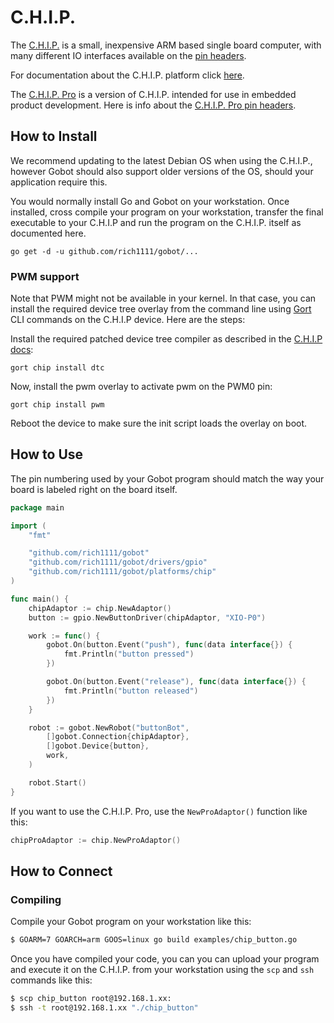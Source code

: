 # C.H.I.P.

The [C.H.I.P.](http://www.getchip.com/) is a small, inexpensive ARM based single board computer, with many different IO interfaces available on the [pin headers](http://docs.getchip.com/#pin-headers).

For documentation about the C.H.I.P. platform click [here](http://docs.getchip.com/).

The [C.H.I.P. Pro](https://getchip.com/pages/chippro) is a version of C.H.I.P. intended for use in embedded product development. Here is info about the [C.H.I.P. Pro pin headers](https://docs.getchip.com/chip_pro.html#pin-descriptions).


## How to Install

We recommend updating to the latest Debian OS when using the C.H.I.P., however Gobot should also support older versions of the OS, should your application require this.

You would normally install Go and Gobot on your workstation. Once installed, cross compile your program on your workstation, transfer the final executable to your C.H.I.P and run the program on the C.H.I.P. itself as documented here.

```
go get -d -u github.com/rich1111/gobot/...
```

### PWM support
Note that PWM might not be available in your kernel. In that case, you can install the required device tree overlay
from the command line using [Gort](https://github.com/rich1111/gort) CLI commands on the C.H.I.P device.
Here are the steps:

Install the required patched device tree compiler as described in the [C.H.I.P docs](https://docs.getchip.com/dip.html#make-a-dtbo-device-tree-overlay-blob):
```
gort chip install dtc
```

Now, install the pwm overlay to activate pwm on the PWM0 pin:
```
gort chip install pwm
```

Reboot the device to make sure the init script loads the overlay on boot.


## How to Use

The pin numbering used by your Gobot program should match the way your board is labeled right on the board itself.

```go
package main

import (
    "fmt"

    "github.com/rich1111/gobot"
    "github.com/rich1111/gobot/drivers/gpio"
    "github.com/rich1111/gobot/platforms/chip"
)

func main() {
    chipAdaptor := chip.NewAdaptor()
    button := gpio.NewButtonDriver(chipAdaptor, "XIO-P0")

    work := func() {
        gobot.On(button.Event("push"), func(data interface{}) {
            fmt.Println("button pressed")
        })

        gobot.On(button.Event("release"), func(data interface{}) {
            fmt.Println("button released")
        })
    }

    robot := gobot.NewRobot("buttonBot",
        []gobot.Connection{chipAdaptor},
        []gobot.Device{button},
        work,
    )

    robot.Start()
}
```

If you want to use the C.H.I.P. Pro, use the `NewProAdaptor()` function like this:

```go
chipProAdaptor := chip.NewProAdaptor()
```

## How to Connect

### Compiling

Compile your Gobot program on your workstation like this:

```bash
$ GOARM=7 GOARCH=arm GOOS=linux go build examples/chip_button.go
```

Once you have compiled your code, you can you can upload your program and execute it on the C.H.I.P. from your workstation using the `scp` and `ssh` commands like this:

```bash
$ scp chip_button root@192.168.1.xx:
$ ssh -t root@192.168.1.xx "./chip_button"
```
